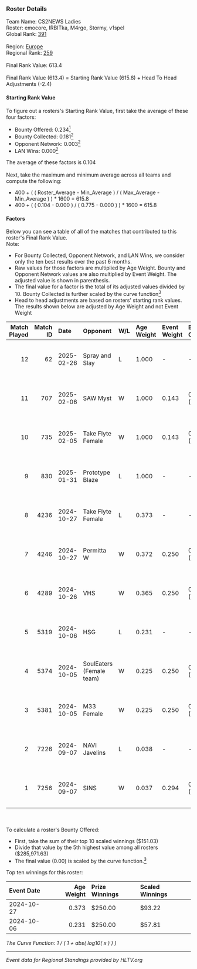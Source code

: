 ### Roster Details<br />
Team Name: CS2NEWS Ladies<br />
Roster: emocore, IRBITka, M4rgo, Stormy, v1spel<br />
Global Rank: [391](../../standings_global_2025_02_28.md)<br />
<br />
Region: [Europe]( ../../standings_europe_2025_02_28.md)<br />
Regional Rank: [259]( ../../standings_europe_2025_02_28.md)<br />
<br />
Final Rank Value:  613.4<br />
<br />
Final Rank Value (613.4) = Starting Rank Value (615.8) + Head To Head Adjustments (-2.4)<br />

#### Starting Rank Value<br />
To figure out a rosters's Starting Rank Value, first take the average of these four factors:<br />
- Bounty Offered: 0.234[<sup>1</sup>](#table2)
- Bounty Collected: 0.181[<sup>2</sup>](#table1)
- Opponent Network: 0.003[<sup>2</sup>](#table1)
- LAN Wins: 0.000[<sup>2</sup>](#table1)

The average of these factors is 0.104<br />
<br />
Next, take the maximum and minimum average across all teams and compute the following:<br />
- 400 + ( ( Roster_Average - Min_Average ) / ( Max_Average - Min_Average ) ) * 1600 = 615.8
- 400 + ( ( 0.104 - 0.000 ) / ( 0.775 - 0.000 ) ) * 1600 = 615.8


#### Factors<br />
Below you can see a table of all of the matches that contributed to this roster's Final Rank Value.<br />
Note:<br />

- For Bounty Collected, Opponent Network, and LAN Wins, we consider only the ten best results over the past 6 months.
- Raw values for those factors are multiplied by Age Weight. Bounty and Opponent Network values are also multiplied by Event Weight. The adjusted value is shown in parenthesis.
- The final value for a factor is the total of its adjusted values divided by 10. Bounty Collected is further scaled by the curve function[<sup>3</sup>](#curveFunction)
- Head to head adjustments are based on rosters' starting rank values. The results shown below are adjusted by Age Weight and not Event Weight
<span id="table1"></span><br />


| Match Played | Match ID | Date       | Opponent                 | W/L | Age Weight | Event Weight | Bounty Collected | Opponent Network | LAN Wins  | H2H Adj. | Roster                                      |
| -: | -: | :- | :- | :- | :- | :- | :- | :- | :- | -: | :- |
|           12 |       62 | 2025-02-26 | Spray and Slay           | L   | 1.000      | -            | -                | -                | -         |   -19.90 | emocore, IRBITka, M4rgo, Stormy, v1spel     |
|           11 |      707 | 2025-02-06 | SAW Myst                 | W   | 1.000      | 0.143        | 0.000 (0.000)    | 0.100 (0.014)    | 0 (0.000) |    10.81 | emocore, IRBITka, M4rgo, Stormy, v1spel     |
|           10 |      735 | 2025-02-05 | Take Flyte Female        | W   | 1.000      | 0.143        | 0.000 (0.000)    | 0.000 (0.000)    | 0 (0.000) |     7.04 | emocore, IRBITka, M4rgo, Stormy, v1spel     |
|            9 |      830 | 2025-01-31 | Prototype Blaze          | L   | 1.000      | -            | -                | -                | -         |    -4.96 | emocore, IRBITka, M4rgo, Stormy, v1spel     |
|            8 |     4236 | 2024-10-27 | Take Flyte Female        | L   | 0.373      | -            | -                | -                | -         |    -4.71 | ayaka, IRBITka, M4rgo, tenweri, v1spel      |
|            7 |     4246 | 2024-10-27 | Permitta W               | W   | 0.372      | 0.250        | 0.003 (0.000)    | 0.185 (0.017)    | 0 (0.000) |     6.50 | ayaka, IRBITka, M4rgo, tenweri, v1spel      |
|            6 |     4289 | 2024-10-26 | VHS                      | W   | 0.365      | 0.250        | 0.000 (0.000)    | 0.000 (0.000)    | 0 (0.000) |     2.63 | ayaka, IRBITka, M4rgo, tenweri, v1spel      |
|            5 |     5319 | 2024-10-06 | HSG                      | L   | 0.231      | -            | -                | -                | -         |    -3.27 | IRBITka, M4rgo, tenweri, turboxgirl, v1spel |
|            4 |     5374 | 2024-10-05 | SoulEaters (Female team) | W   | 0.225      | 0.250        | 0.000 (0.000)    | 0.011 (0.001)    | 0 (0.000) |     1.64 | IRBITka, M4rgo, tenweri, turboxgirl, v1spel |
|            3 |     5381 | 2024-10-05 | M33 Female               | W   | 0.225      | 0.250        | 0.000 (0.000)    | 0.000 (0.000)    | 0 (0.000) |     1.63 | IRBITka, M4rgo, tenweri, turboxgirl, v1spel |
|            2 |     7226 | 2024-09-07 | NAVI Javelins            | L   | 0.038      | -            | -                | -                | -         |    -0.09 | IRBITka, M4rgo, tenweri, turboxgirl, v1spel |
|            1 |     7256 | 2024-09-07 | SINS                     | W   | 0.037      | 0.294        | 0.000 (0.000)    | 0.000 (0.000)    | 0 (0.000) |     0.27 | IRBITka, M4rgo, tenweri, turboxgirl, v1spel |

<br />
<span id="table2"></span><br />
To calculate a roster's Bounty Offered:<br />

- First, take the sum of their top 10 scaled winnings ($151.03)
- Divide that value by the 5th highest value among all rosters ($285,971.63)
- The final value (0.00) is scaled by the curve function.[<sup>3</sup>](#curveFunction)

Top ten winnings for this roster:<br />

| Event Date | Age Weight | Prize Winnings | Scaled Winnings |
| :- | -: | :- | :- |
| 2024-10-27 |      0.373 | $250.00        | $93.22          |
| 2024-10-06 |      0.231 | $250.00        | $57.81          |


<span id="curveFunction"></span>_The Curve Function: 1 / ( 1 + abs( log10( x ) ) )_<br />

---
_Event data for Regional Standings provided by HLTV.org_<br />
